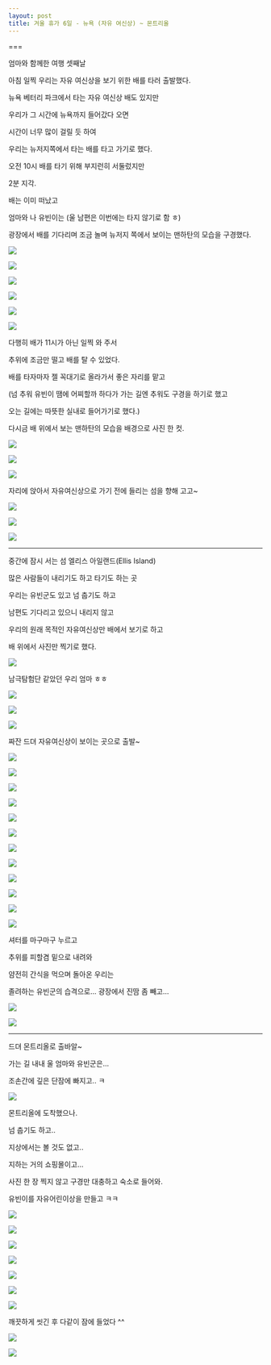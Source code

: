 ```yaml
---
layout: post
title: 겨울 휴가 6일 - 뉴욕 (자유 여신상) ~ 몬트리올
---
```

===

엄마와 함께한 여행 셋째날 

아침 일찍 우리는 자유 여신상을 보기 위한 배를 타러 출발했다.

뉴욕 베터리 파크에서 타는 자유 여신상 배도 있지만

우리가 그 시간에 뉴욕까지 들어갔다 오면 

시간이 너무 많이 걸릴 듯 하여

우리는 뉴저지쪽에서 타는 배를 타고 가기로 했다.

오전 10시 배를 타기 위해 부지런히 서둘렀지만

2분 지각. 

배는 이미 떠났고

엄마와 나 유빈이는 (울 남편은 이번에는 타지 않기로 함 ㅎ)

광장에서 배를 기다리며 조금 놀며 뉴저지 쪽에서 보이는 맨하탄의 모습을 구경했다.

![](http://2.bp.blogspot.com/-ZRH1icwuiY0/VMm-PGKymLI/AAAAAAAAHKo/dtIJzyPuoHc/s1600/DSC02251.JPG)

![](http://3.bp.blogspot.com/-dRZ-lsGq-is/VMm-O3c4S8I/AAAAAAAAHKg/SH6QDaAlXgY/s1600/DSC02252.JPG)

![](http://2.bp.blogspot.com/-MpBSkEyd4Wo/VMm-O2ShebI/AAAAAAAAHKk/ksy2-x4fCdY/s1600/DSC02253.JPG)

![](http://2.bp.blogspot.com/-HFVULrauBks/VMm-URrLCaI/AAAAAAAAHKw/kEp5f8s1PsE/s1600/DSC02254.JPG)

![](http://3.bp.blogspot.com/-tiCfN_Tk6us/VMm-VGRE2wI/AAAAAAAAHLA/MbzbbYwX8SI/s1600/DSC02255.JPG)

![](http://2.bp.blogspot.com/-tV19kHu3DR4/VMm-U0XFUpI/AAAAAAAAHK8/CoyEOgNBTpA/s1600/DSC02256.JPG)

다행히 배가 11시가 아닌 일찍 와 주서

추위에 조금만 떨고 배를 탈 수 있었다.

배를 타자마자 젤 꼭대기로 올라가서 좋은 자리를 맡고

(넘 추워 유빈이 땜에 어찌할까 하다가 가는 길엔 추워도 구경을 하기로 했고 

오는 길에는 따뜻한 실내로 들어가기로 했다.)

다시금 배 위에서 보는 맨하탄의 모습을 배경으로 사진 한 컷.

![](http://4.bp.blogspot.com/-PuDPm3v7jXs/VMm-Z_KZyxI/AAAAAAAAHLI/jgv7AhR15WQ/s1600/DSC02257.JPG)

![](http://3.bp.blogspot.com/-t301mSbuq0g/VMm-aqpxWBI/AAAAAAAAHLQ/0fAWueq3duY/s1600/DSC02258.JPG)

![](http://3.bp.blogspot.com/-EtfHGx27Uvc/VMm-a9zfW6I/AAAAAAAAHLY/rjbomThA7aM/s1600/DSC02259.JPG)

자리에 앉아서 자유여신상으로 가기 전에 들리는 섬을 향해 고고~

![](http://3.bp.blogspot.com/-yPpUcvkYg-c/VMm-fJuKJNI/AAAAAAAAHLg/xF9in7_A4_8/s1600/DSC02260.JPG)

![](http://4.bp.blogspot.com/-L084a7WflwY/VMm-fwT3sYI/AAAAAAAAHLs/rznQN82caWk/s1600/DSC02261.JPG)

![](http://3.bp.blogspot.com/-yVyEZLxEgbI/VMm-gQ7C_xI/AAAAAAAAHLw/6i9lUBdHTLQ/s1600/DSC02262.JPG)

---

중간에 잠시 서는 섬 엘리스 아일랜드(Ellis Island) 

많은 사람들이 내리기도 하고 타기도 하는 곳

우리는 유빈군도 있고 넘 춥기도 하고

남편도 기다리고 있으니 내리지 않고 

우리의 원래 목적인 자유여신상만 배에서 보기로 하고 

배 위에서 사진만 찍기로 했다.

![](http://1.bp.blogspot.com/-LF2nyTMvrlw/VMm-l7kJEQI/AAAAAAAAHL8/t6FjaiUixzk/s1600/DSC02263.JPG)

남극탐험단 같았던 우리 엄마 ㅎㅎ

![](http://1.bp.blogspot.com/-6t98dFrnbWc/VMm-m00V2VI/AAAAAAAAHMI/UAggeRfgG68/s1600/DSC02264.JPG)

![](http://4.bp.blogspot.com/-5X4OCT8yqhI/VMm-mUn25DI/AAAAAAAAHME/L1MzweUY6hM/s1600/DSC02265.JPG)

![](http://1.bp.blogspot.com/-7Po47nj1dwc/VMm-ru-RQZI/AAAAAAAAHMc/mvWt9etqMlc/s1600/DSC02266.JPG)

짜잔 드뎌 자유여신상이 보이는 곳으로 출발~

![](http://2.bp.blogspot.com/-wieFXzdF2yc/VMm-rLx9NfI/AAAAAAAAHMY/RLU-Ky5ymrs/s1600/DSC02267.JPG)

![](http://1.bp.blogspot.com/-p_yfxeh3M_Q/VMm-ri8TSkI/AAAAAAAAHMg/wRPZNYRVY2E/s1600/DSC02268.JPG)

![](http://3.bp.blogspot.com/-oWjifM79ytI/VMm-t-OSIzI/AAAAAAAAHMo/We_AaNqzfdg/s1600/DSC02269.JPG)

![](http://2.bp.blogspot.com/-soEawxPa7iA/VMm-v2pJb5I/AAAAAAAAHM0/bLXhZ1Jv11E/s1600/DSC02270.JPG)

![](http://3.bp.blogspot.com/-vb8JSUYqT_4/VMm-wbJx82I/AAAAAAAAHM4/nzZ77vYF7ao/s1600/DSC02271.JPG)

![](http://4.bp.blogspot.com/-1U4d6bEji2A/VMm-xcSKWLI/AAAAAAAAHNA/Fu6v4rZkQXM/s1600/DSC02272.JPG)

![](http://3.bp.blogspot.com/-QsU9sPtrrMw/VMm-0uu5pvI/AAAAAAAAHNM/-tDySfnbUhc/s1600/DSC02273.JPG)

![](http://3.bp.blogspot.com/-Vd0YZNw1SSo/VMm-08VgSuI/AAAAAAAAHNQ/izhvTrTsmj4/s1600/DSC02274.JPG)

![](http://1.bp.blogspot.com/-eLqdAY1m7kc/VMm-2H5rZmI/AAAAAAAAHNY/d4rfI-SJBrI/s1600/DSC02275.JPG)

![](http://3.bp.blogspot.com/-y_j9L3Wee64/VMm-4C5ZbjI/AAAAAAAAHNg/QASjmqh5RFs/s1600/DSC02276.JPG)

![](http://4.bp.blogspot.com/-fQyZ2CgwCFA/VMm-5KvhvvI/AAAAAAAAHNs/UjETqkjVYKw/s1600/DSC02277.JPG)

![](http://3.bp.blogspot.com/-ko43aRKMuFQ/VMm-5vTooVI/AAAAAAAAHNw/PXSVT6fRw9w/s1600/DSC02278.JPG)

셔터를 마구마구 누르고

추위를 피할겸 밑으로 내려와 

얌전히 간식을 먹으며 돌아온 우리는

졸려하는 유빈군의 습격으로... 광장에서 진땀 좀 빼고...


![](http://1.bp.blogspot.com/-rVDzgptf7Kc/VMm-9R1jkzI/AAAAAAAAHOA/77Cy1zkjuU8/s1600/20141229_114435.jpg)

![](http://2.bp.blogspot.com/-071zKAUADyU/VMm-_7tgi6I/AAAAAAAAHOY/Em7fYVQ9qDs/s1600/20141229_114443.jpg)

---

드뎌 몬트리올로 출바알~

가는 길 내내 울 엄마와 유빈군은...

조손간에 깊은 단잠에 빠지고.. ㅋ

![](http://2.bp.blogspot.com/-7oSibjlln1Q/VMm-9JmOkZI/AAAAAAAAHN8/83R4pBr-t4s/s1600/20141229_153848.jpg)

몬트리올에 도착했으나.

넘 춥기도 하고.. 

지상에서는 볼 것도 없고..

지하는 거의 쇼핑몰이고... 

사진 한 장 찍지 않고 구경만 대충하고 숙소로 들어와.

유빈이를 자유어린이상을 만들고 ㅋㅋ


![](http://4.bp.blogspot.com/-KWZ60tykXlA/VMm--cLHv8I/AAAAAAAAHOI/XZSd68HBBqY/s1600/20141229_224916.jpg)

![](http://4.bp.blogspot.com/-NXc6PFcOClo/VMm-_cSN7jI/AAAAAAAAHOU/o5HD9cBMPOk/s1600/20141229_224929.jpg)

![](http://2.bp.blogspot.com/-9ZoZbAqGgt0/VMm_At-VKYI/AAAAAAAAHOo/RlwwwYx5DBE/s1600/20141229_224942.jpg)

![](http://3.bp.blogspot.com/-NtkJgVlfu8g/VMm_AhEp9qI/AAAAAAAAHOk/hWaXDwl0_L8/s1600/20141229_224943.jpg)

![](http://3.bp.blogspot.com/-VzJMuHcfeXY/VMm_C-BxnVI/AAAAAAAAHO4/1b6StQICHPY/s1600/20141229_224944.jpg)

![](http://3.bp.blogspot.com/-lErxdxBkcg4/VMm_DrLpJEI/AAAAAAAAHPA/39DoZ6V6tjk/s1600/20141229_224945.jpg)

![](http://1.bp.blogspot.com/-G2rIDQTmbdo/VMm_CSWP3DI/AAAAAAAAHOw/SkY1k0eGq84/s1600/20141229_224947.jpg)

깨끗하게 씻긴 후 다같이 잠에 들었다 ^^

![](http://3.bp.blogspot.com/-LyEMuRQRwtU/VMm_FHnHOHI/AAAAAAAAHPQ/s8xwnahSiXc/s1600/20141229_225154.jpg)

![](http://2.bp.blogspot.com/-lGJC0ck4uKg/VMm_Ers0xHI/AAAAAAAAHPM/HHjwAoQDfqM/s1600/20141229_225155.jpg)








